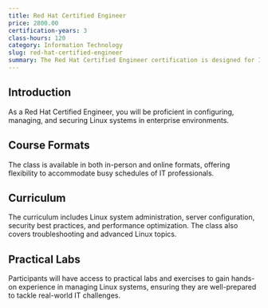 ```yaml
---
title: Red Hat Certified Engineer
price: 2800.00
certification-years: 3
class-hours: 120
category: Information Technology
slug: red-hat-certified-engineer
summary: The Red Hat Certified Engineer certification is designed for IT professionals seeking expertise in Linux system administration. This comprehensive class covers Linux system administration, server configuration, security, and performance optimization. It equips candidates with the skills needed to manage and maintain Linux-based enterprise environments effectively.
---
```


## Introduction

As a Red Hat Certified Engineer, you will be proficient in configuring, managing, and securing Linux systems in enterprise environments.

## Course Formats

The class is available in both in-person and online formats, offering flexibility to accommodate busy schedules of IT professionals.

## Curriculum

The curriculum includes Linux system administration, server configuration, security best practices, and performance optimization. The class also covers troubleshooting and advanced Linux topics.

## Practical Labs

Participants will have access to practical labs and exercises to gain hands-on experience in managing Linux systems, ensuring they are well-prepared to tackle real-world IT challenges.

